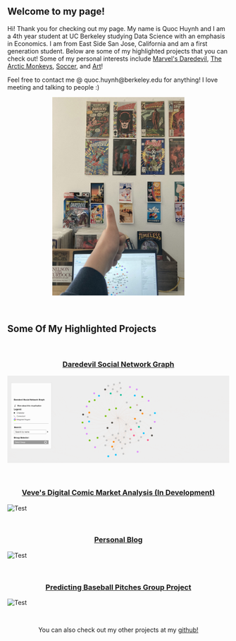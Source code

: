 ## Welcome to my page!
Hi! Thank you for checking out my page. My name is Quoc Huynh and I am a 4th year student at UC Berkeley studying Data Science with an emphasis in Economics.
I am from East Side San Jose, California and am a first generation student. Below are some of my highlighted projects that you can check out! Some of my personal interests include [Marvel's Daredevil](https://www.marvel.com/characters/daredevil-matthew-murdock), [The Arctic Monkeys](https://www.arcticmonkeys.com/), [Soccer](https://www.liverpoolfc.com/), and [Art](https://www.claudemonetgallery.org/the-complete-works.html?pageno=1)! 

<p>Feel free to contact me @ quoc.huynh@berkeley.edu for anything! I love meeting and talking to people :)</p>

<p align="center">
  <img width="300" height="450" src= "Images/wallpaper.jpg">

</p>

<br>

## Some Of My Highlighted Projects

<br> 

<h3 align = "center">
    <a href="https://quoc-huynh.github.io/Daredevil_Graph/">Daredevil Social Network Graph</a> 
</h3>

![Test](Images/dd.gif)


<br> 

<h3 align = "center">
    <a href="https://github.com/quoc-huynh/PersonalProjects/tree/main/Veve_Comic_Books">Veve's Digital Comic Market Analysis (In Development)</a> 
</h3>

![Test](Images/Veve.gif)

<br> 

<h3 align = "center">
    <a href="https://qarcticcircle.wordpress.com/">Personal Blog</a> 
</h3>

![Test](Images/blog.gif)

<br> 

<h3 align = "center">
    <a href="https://github.com/quoc-huynh/PersonalProjects/tree/main/Baseball_Pitches">Predicting Baseball Pitches Group Project</a>
</h3>

![Test](Images/pitch.gif)

<br>

<p align="center">
  You can also check out my other projects at my
  <a href="https://github.com/quoc-huynh/PersonalProjects">github!</a>
</p>
     
